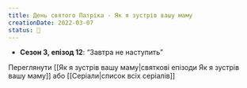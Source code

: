```yaml
---
title: День святого Патріка - Як я зустрів вашу маму
creationDate: 2022-03-07
status: 🌱
---
```

- **Сезон 3, епізод 12**: “Завтра не наступить”

Переглянути [[Як я зустрів вашу маму|святкові епізоди Як я зустрів вашу маму]] або [[Серіали|список всіх серіалів]]
